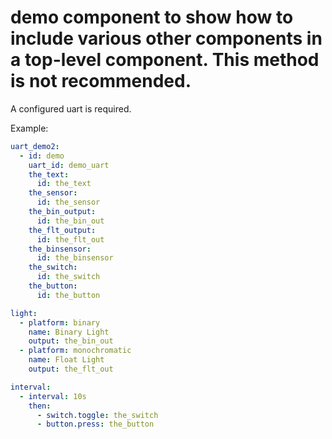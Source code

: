 # demo component to show how to include various other components in a top-level component.  This method is not recommended.

A configured uart is required.

Example:
```yaml
uart_demo2:
  - id: demo
    uart_id: demo_uart
    the_text:
      id: the_text
    the_sensor:
      id: the_sensor
    the_bin_output:
      id: the_bin_out
    the_flt_output:
      id: the_flt_out
    the_binsensor:
      id: the_binsensor
    the_switch:
      id: the_switch
    the_button:
      id: the_button

light:
  - platform: binary
    name: Binary Light
    output: the_bin_out
  - platform: monochromatic
    name: Float Light
    output: the_flt_out

interval:
  - interval: 10s
    then:
      - switch.toggle: the_switch
      - button.press: the_button
```

